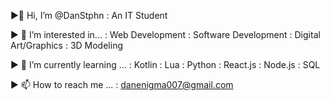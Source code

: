 ►👋 Hi, I’m @DanStphn
    : An IT Student 

► 👀 I’m interested in...
    : Web Development
    : Software Development
    : Digital Art/Graphics
    : 3D Modeling

► 🌱 I’m currently learning ...
    : Kotlin
    : Lua
    : Python
    : React.js
    : Node.js
    : SQL
    
► 📫 How to reach me ...
    : danenigma007@gmail.com
